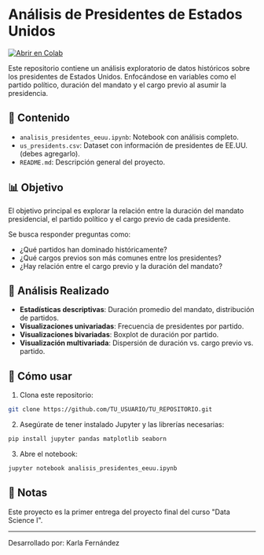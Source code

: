 # Análisis de Presidentes de Estados Unidos

[![Abrir en Colab](https://colab.research.google.com/assets/colab-badge.svg)](https://colab.research.google.com/github/TU_USUARIO/TU_REPOSITORIO/blob/main/analisis_presidentes_eeuu.ipynb)

Este repositorio contiene un análisis exploratorio de datos históricos sobre los presidentes de Estados Unidos. Enfocándose en variables como el partido político, duración del mandato y el cargo previo al asumir la presidencia.

## 📁 Contenido

- `analisis_presidentes_eeuu.ipynb`: Notebook con análisis completo.
- `us_presidents.csv`: Dataset con información de presidentes de EE.UU. (debes agregarlo).
- `README.md`: Descripción general del proyecto.

## 📊 Objetivo

El objetivo principal es explorar la relación entre la duración del mandato presidencial, el partido político y el cargo previo de cada presidente.

Se busca responder preguntas como:

- ¿Qué partidos han dominado históricamente?
- ¿Qué cargos previos son más comunes entre los presidentes?
- ¿Hay relación entre el cargo previo y la duración del mandato?

## 🧠 Análisis Realizado

- **Estadísticas descriptivas**: Duración promedio del mandato, distribución de partidos.
- **Visualizaciones univariadas**: Frecuencia de presidentes por partido.
- **Visualizaciones bivariadas**: Boxplot de duración por partido.
- **Visualización multivariada**: Dispersión de duración vs. cargo previo vs. partido.

## 🚀 Cómo usar

1. Clona este repositorio:
```bash
git clone https://github.com/TU_USUARIO/TU_REPOSITORIO.git
```

2. Asegúrate de tener instalado Jupyter y las librerías necesarias:
```bash
pip install jupyter pandas matplotlib seaborn
```

3. Abre el notebook:
```bash
jupyter notebook analisis_presidentes_eeuu.ipynb
```

## 🧾 Notas

Este proyecto es la primer entrega del proyecto final del curso "Data Science I".

---

Desarrollado por: Karla Fernández
